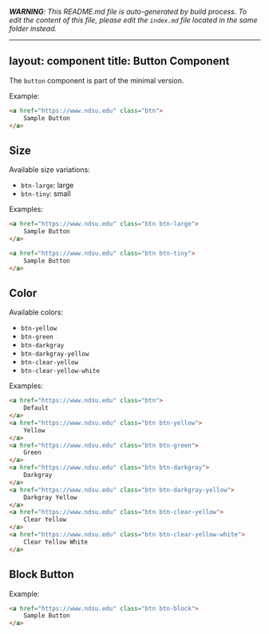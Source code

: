 _**WARNING**: This README.md file is auto-generated by build process. To edit the content of this file, please edit the `index.md` file located in the same folder instead._

---
layout: component
title: Button Component
---

The `button` component is part of the minimal version.

Example:

```html
<a href="https://www.ndsu.edu" class="btn">
    Sample Button
</a>
```

## Size

Available size variations:
* `btn-large`: large
* `btn-tiny`: small

Examples:
```html
<a href="https://www.ndsu.edu" class="btn btn-large">
    Sample Button
</a>

<a href="https://www.ndsu.edu" class="btn btn-tiny">
    Sample Button
</a>
```

## Color

Available colors:
* `btn-yellow`
* `btn-green`
* `btn-darkgray`
* `btn-darkgray-yellow`
* `btn-clear-yellow`
* `btn-clear-yellow-white`

Examples:
```html
<a href="https://www.ndsu.edu" class="btn">
    Default
</a>
<a href="https://www.ndsu.edu" class="btn btn-yellow">
    Yellow
</a>
<a href="https://www.ndsu.edu" class="btn btn-green">
    Green
</a>
<a href="https://www.ndsu.edu" class="btn btn-darkgray">
    Darkgray
</a>
<a href="https://www.ndsu.edu" class="btn btn-darkgray-yellow">
    Darkgray Yellow
</a>
<a href="https://www.ndsu.edu" class="btn btn-clear-yellow">
    Clear Yellow
</a>
<a href="https://www.ndsu.edu" class="btn btn-clear-yellow-white">
    Clear Yellow White
</a>
```

## Block Button

Example:
```html
<a href="https://www.ndsu.edu" class="btn btn-block">
    Sample Button
</a>
```
